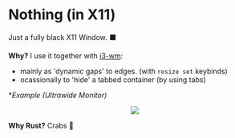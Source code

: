 # Nothing (in X11)

Just a fully black X11 Window. ⬛

**Why?**
I use it together with [i3-wm](https://github.com/i3/i3):
- mainly as 'dynamic gaps' to edges. (with `resize set` keybinds)
- ocassionally to 'hide' a tabbed container (by using tabs)

**Example (Ultrawide Monitor)*
<p align="center">
    <img src="https://github.com/user-attachments/assets/0f5d589d-c1b9-43e6-9835-e108c0f54087">
</p>

**Why Rust?** 
Crabs 🦀

